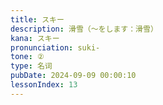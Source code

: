 ```yaml
---
title: スキー
description: 滑雪（～をします：滑雪）
kana: スキー
pronunciation: suki-
tone: ②
type: 名词
pubDate: 2024-09-09 00:00:10
lessonIndex: 13
---
```

